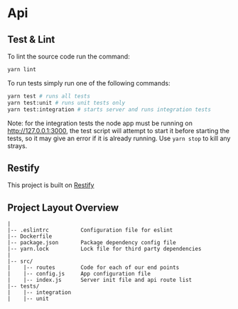 # Api

## Test & Lint

To lint the source code run the command:

```bash
yarn lint
```

To run tests simply run one of the following commands:

```bash
yarn test # runs all tests
yarn test:unit # runs unit tests only
yarn test:integration # starts server and runs integration tests
```

Note: for the integration tests the node app must be running on http://127.0.0.1:3000, the test script will
attempt to start it before starting the tests, so it may give an error if it is already running. Use ```yarn stop``` to kill
any strays.

## Restify

This project is built on [Restify](http://restify.com)


## Project Layout Overview

```
|
|-- .eslintrc          Configuration file for eslint
|-- Dockerfile     
|-- package.json       Package dependency config file
|-- yarn.lock          Lock file for third party dependencies
|                      
|-- src/
|    |-- routes        Code for each of our end points
|    |-- config.js     App configuration file
|    |-- index.js      Server init file and api route list
|-- tests/
|    |-- integration
|    |-- unit
```
